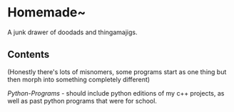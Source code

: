 # Homemade~

A junk drawer of doodads and thingamajigs.

## Contents
(Honestly there's lots of misnomers, some programs start as one thing but then
 morph into something completely different) 

*Python-Programs* - should include python editions of my c++ projects, as well
as past python programs that were for school.
